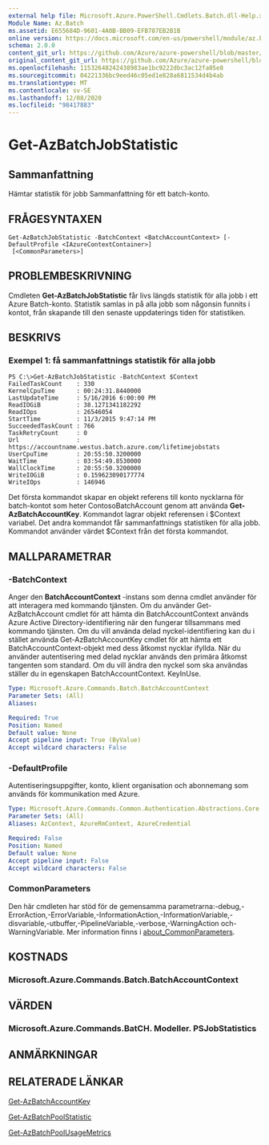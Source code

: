 ```yaml
---
external help file: Microsoft.Azure.PowerShell.Cmdlets.Batch.dll-Help.xml
Module Name: Az.Batch
ms.assetid: E655684D-9601-4A0B-BB09-EFB787EB2B1B
online version: https://docs.microsoft.com/en-us/powershell/module/az.batch/get-azbatchjobstatistic
schema: 2.0.0
content_git_url: https://github.com/Azure/azure-powershell/blob/master/src/Batch/Batch/help/Get-AzBatchJobStatistic.md
original_content_git_url: https://github.com/Azure/azure-powershell/blob/master/src/Batch/Batch/help/Get-AzBatchJobStatistic.md
ms.openlocfilehash: 11532648242438983ae1bc9222dbc3ac12fa05e8
ms.sourcegitcommit: 04221336bc9eed46c05ed1e828a6811534d4b4ab
ms.translationtype: MT
ms.contentlocale: sv-SE
ms.lasthandoff: 12/08/2020
ms.locfileid: "98417883"
---
```

# Get-AzBatchJobStatistic

## Sammanfattning
Hämtar statistik för jobb Sammanfattning för ett batch-konto.

## FRÅGESYNTAXEN

```
Get-AzBatchJobStatistic -BatchContext <BatchAccountContext> [-DefaultProfile <IAzureContextContainer>]
 [<CommonParameters>]
```

## PROBLEMBESKRIVNING
Cmdleten **Get-AzBatchJobStatistic** får livs längds statistik för alla jobb i ett Azure Batch-konto.
Statistik samlas in på alla jobb som någonsin funnits i kontot, från skapande till den senaste uppdaterings tiden för statistiken.

## BESKRIVS

### Exempel 1: få sammanfattnings statistik för alla jobb
```
PS C:\>Get-AzBatchJobStatistic -BatchContext $Context
FailedTaskCount    : 330
KernelCpuTime      : 00:24:31.8440000
LastUpdateTime     : 5/16/2016 6:00:00 PM
ReadIOGiB          : 38.1271341182292
ReadIOps           : 26546054
StartTime          : 11/3/2015 9:47:14 PM
SucceededTaskCount : 766
TaskRetryCount     : 0
Url                : https://accountname.westus.batch.azure.com/lifetimejobstats
UserCpuTime        : 20:55:50.3200000
WaitTime           : 03:54:49.8530000
WallClockTime      : 20:55:50.3200000
WriteIOGiB         : 0.159623090177774
WriteIOps          : 146946
```

Det första kommandot skapar en objekt referens till konto nycklarna för batch-kontot som heter ContosoBatchAccount genom att använda **Get-AzBatchAccountKey**.
Kommandot lagrar objekt referensen i $Context variabel.
Det andra kommandot får sammanfattnings statistiken för alla jobb.
Kommandot använder värdet $Context från det första kommandot.

## MALLPARAMETRAR

### -BatchContext
Anger den **BatchAccountContext** -instans som denna cmdlet använder för att interagera med kommando tjänsten.
Om du använder Get-AzBatchAccount cmdlet för att hämta din BatchAccountContext används Azure Active Directory-identifiering när den fungerar tillsammans med kommando tjänsten. Om du vill använda delad nyckel-identifiering kan du i stället använda Get-AzBatchAccountKey cmdlet för att hämta ett BatchAccountContext-objekt med dess åtkomst nycklar ifyllda. När du använder autentisering med delad nycklar används den primära åtkomst tangenten som standard. Om du vill ändra den nyckel som ska användas ställer du in egenskapen BatchAccountContext. KeyInUse.

```yaml
Type: Microsoft.Azure.Commands.Batch.BatchAccountContext
Parameter Sets: (All)
Aliases:

Required: True
Position: Named
Default value: None
Accept pipeline input: True (ByValue)
Accept wildcard characters: False
```

### -DefaultProfile
Autentiseringsuppgifter, konto, klient organisation och abonnemang som används för kommunikation med Azure.

```yaml
Type: Microsoft.Azure.Commands.Common.Authentication.Abstractions.Core.IAzureContextContainer
Parameter Sets: (All)
Aliases: AzContext, AzureRmContext, AzureCredential

Required: False
Position: Named
Default value: None
Accept pipeline input: False
Accept wildcard characters: False
```

### CommonParameters
Den här cmdleten har stöd för de gemensamma parametrarna:-debug,-ErrorAction,-ErrorVariable,-InformationAction,-InformationVariable,-disvariable,-utbuffer,-PipelineVariable,-verbose,-WarningAction och-WarningVariable. Mer information finns i [about_CommonParameters](http://go.microsoft.com/fwlink/?LinkID=113216).

## KOSTNADS

### Microsoft.Azure.Commands.Batch.BatchAccountContext

## VÄRDEN

### Microsoft.Azure.Commands.BatCH. Modeller. PSJobStatistics

## ANMÄRKNINGAR

## RELATERADE LÄNKAR

[Get-AzBatchAccountKey](./Get-AzBatchAccountKey.md)

[Get-AzBatchPoolStatistic](./Get-AzBatchPoolStatistic.md)

[Get-AzBatchPoolUsageMetrics](./Get-AzBatchPoolUsageMetric.md)
